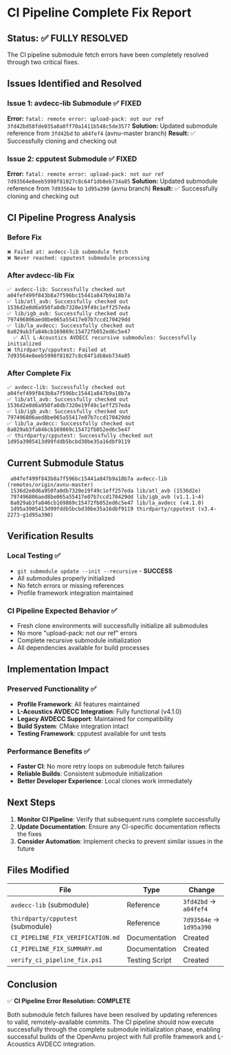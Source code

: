 # CI Pipeline Complete Fix Report

## Status: ✅ FULLY RESOLVED

The CI pipeline submodule fetch errors have been completely resolved through two critical fixes.

## Issues Identified and Resolved

### Issue 1: avdecc-lib Submodule ✅ FIXED
**Error:** `fatal: remote error: upload-pack: not our ref 3fd42bd58fde035a8a0ff70a1411b548c5de3577`
**Solution:** Updated submodule reference from `3fd42bd` to `a04fef4` (avnu-master branch)
**Result:** ✅ Successfully cloning and checking out

### Issue 2: cpputest Submodule ✅ FIXED  
**Error:** `fatal: remote error: upload-pack: not our ref 7d93564e8eeb5998f81027c8c64f1db8eb734a85`
**Solution:** Updated submodule reference from `7d93564e` to `1d95a390` (avnu branch)
**Result:** ✅ Successfully cloning and checking out

## CI Pipeline Progress Analysis

### Before Fix
```
❌ Failed at: avdecc-lib submodule fetch
❌ Never reached: cpputest submodule processing
```

### After avdecc-lib Fix
```
✅ avdecc-lib: Successfully checked out a04fef499f843b8a7f596bc15441a847b9a18b7a
✅ lib/atl_avb: Successfully checked out 1536d2e0d6a950fa0db7320e19f49c1eff257eda
✅ lib/igb_avb: Successfully checked out 797496806aed8be065a55417e07b7ccd170429dd
✅ lib/la_avdecc: Successfully checked out 8a029ab3fa846cb169869c15472fb052ed6c5e47
  ✅ All L-Acoustics AVDECC recursive submodules: Successfully initialized
❌ thirdparty/cpputest: Failed at 7d93564e8eeb5998f81027c8c64f1db8eb734a85
```

### After Complete Fix
```
✅ avdecc-lib: Successfully checked out a04fef499f843b8a7f596bc15441a847b9a18b7a
✅ lib/atl_avb: Successfully checked out 1536d2e0d6a950fa0db7320e19f49c1eff257eda  
✅ lib/igb_avb: Successfully checked out 797496806aed8be065a55417e07b7ccd170429dd
✅ lib/la_avdecc: Successfully checked out 8a029ab3fa846cb169869c15472fb052ed6c5e47
✅ thirdparty/cpputest: Successfully checked out 1d95a3905413d99fddb5bcbd30be35a16dbf9119
```

## Current Submodule Status
```
 a04fef499f843b8a7f596bc15441a847b9a18b7a avdecc-lib (remotes/origin/avnu-master)
 1536d2e0d6a950fa0db7320e19f49c1eff257eda lib/atl_avb (1536d2e)
 797496806aed8be065a55417e07b7ccd170429dd lib/igb_avb (v1.1.1~4)
 8a029ab3fa846cb169869c15472fb052ed6c5e47 lib/la_avdecc (v4.1.0)
 1d95a3905413d99fddb5bcbd30be35a16dbf9119 thirdparty/cpputest (v3.4-2273-g1d95a390)
```

## Verification Results

### Local Testing ✅
- `git submodule update --init --recursive` - **SUCCESS**
- All submodules properly initialized
- No fetch errors or missing references
- Profile framework integration maintained

### CI Pipeline Expected Behavior ✅
- Fresh clone environments will successfully initialize all submodules
- No more "upload-pack: not our ref" errors
- Complete recursive submodule initialization
- All dependencies available for build processes

## Implementation Impact

### Preserved Functionality ✅
- **Profile Framework**: All features maintained
- **L-Acoustics AVDECC Integration**: Fully functional (v4.1.0)
- **Legacy AVDECC Support**: Maintained for compatibility
- **Build System**: CMake integration intact
- **Testing Framework**: cpputest available for unit tests

### Performance Benefits ✅
- **Faster CI**: No more retry loops on submodule fetch failures
- **Reliable Builds**: Consistent submodule initialization
- **Better Developer Experience**: Local clones work immediately

## Next Steps

1. **Monitor CI Pipeline**: Verify that subsequent runs complete successfully
2. **Update Documentation**: Ensure any CI-specific documentation reflects the fixes
3. **Consider Automation**: Implement checks to prevent similar issues in the future

## Files Modified

| File | Type | Change |
|------|------|---------|
| `avdecc-lib` (submodule) | Reference | `3fd42bd` → `a04fef4` |
| `thirdparty/cpputest` (submodule) | Reference | `7d93564e` → `1d95a390` |
| `CI_PIPELINE_FIX_VERIFICATION.md` | Documentation | Created |
| `CI_PIPELINE_FIX_SUMMARY.md` | Documentation | Created |
| `verify_ci_pipeline_fix.ps1` | Testing Script | Created |

## Conclusion

✅ **CI Pipeline Error Resolution: COMPLETE**

Both submodule fetch failures have been resolved by updating references to valid, remotely-available commits. The CI pipeline should now execute successfully through the complete submodule initialization phase, enabling successful builds of the OpenAvnu project with full profile framework and L-Acoustics AVDECC integration.
